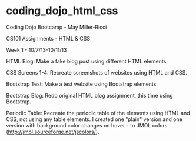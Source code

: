 coding_dojo_html_css
====================

Coding Dojo Bootcamp - May Miller-Ricci

CS101 Assignments - HTML & CSS

Week 1 - 10/7/13-10/11/13

HTML Blog:
Make a fake blog post using different HTML elements.

CSS Screens 1-4:
Recreate screenshots of websites using HTML and CSS.

Bootstrap Test:
Make a test website using Bootstrap elements.

Bootstrap Blog:
Redo original HTML blog assignment, this time using Bootstrap.

Periodic Table:
Recreate the periodic table of the elements using HTML and CSS, not using any table elements.  I created one "plain" version and one version with background color changes on hover - to JMOL colors (http://jmol.sourceforge.net/jscolors/).